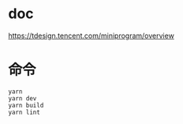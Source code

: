 # doc

https://tdesign.tencent.com/miniprogram/overview

# 命令

```
yarn
yarn dev
yarn build
yarn lint
```
